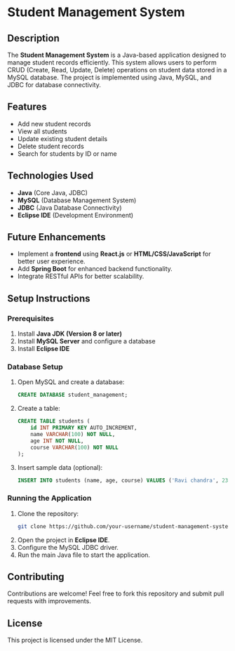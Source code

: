 # Student Management System

## Description

The **Student Management System** is a Java-based application designed to manage student records efficiently. This system allows users to perform CRUD (Create, Read, Update, Delete) operations on student data stored in a MySQL database. The project is implemented using Java, MySQL, and JDBC for database connectivity.

## Features

- Add new student records
- View all students
- Update existing student details
- Delete student records
- Search for students by ID or name

## Technologies Used

- **Java** (Core Java, JDBC)
- **MySQL** (Database Management System)
- **JDBC** (Java Database Connectivity)
- **Eclipse IDE** (Development Environment)

## Future Enhancements

- Implement a **frontend** using **React.js** or **HTML/CSS/JavaScript** for better user experience.
- Add **Spring Boot** for enhanced backend functionality.
- Integrate RESTful APIs for better scalability.

## Setup Instructions

### Prerequisites

1. Install **Java JDK (Version 8 or later)**
2. Install **MySQL Server** and configure a database
3. Install **Eclipse IDE**

### Database Setup

1. Open MySQL and create a database:
   ```sql
   CREATE DATABASE student_management;
   ```
2. Create a table:
   ```sql
   CREATE TABLE students (
       id INT PRIMARY KEY AUTO_INCREMENT,
       name VARCHAR(100) NOT NULL,
       age INT NOT NULL,
       course VARCHAR(100) NOT NULL
   );
   ```
3. Insert sample data (optional):
   ```sql
   INSERT INTO students (name, age, course) VALUES ('Ravi chandra', 23, 'Full Stack Java Development');
   ```

### Running the Application

1. Clone the repository:
   ```bash
   git clone https://github.com/your-username/student-management-system.git
   ```
2. Open the project in **Eclipse IDE**.
3. Configure the MySQL JDBC driver.
4. Run the main Java file to start the application.

## Contributing

Contributions are welcome! Feel free to fork this repository and submit pull requests with improvements.

## License

This project is licensed under the MIT License.


